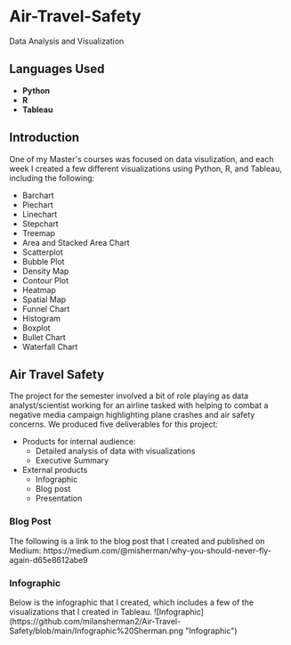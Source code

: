 # Air-Travel-Safety
Data Analysis and Visualization

  <h2>Languages Used</h2>
  
- <b>Python</b>
- <b>R</b> 
- <b>Tableau</b>

<h2>Introduction</h2>
<p> One of my Master's courses was focused on data visulization, and each week I created a few different visualizations using Python, R, and Tableau, including the following:

- Barchart
- Piechart
- Linechart
- Stepchart
- Treemap
- Area and Stacked Area Chart
- Scatterplot
- Bubble Plot
- Density Map
- Contour Plot
- Heatmap
- Spatial Map
- Funnel Chart
- Histogram
- Boxplot
- Bullet Chart
- Waterfall Chart
  
</p>

<h2>Air Travel Safety</h2>
The project for the semester involved a bit of role playing as data analyst/scientist working for an airline tasked with helping to combat a negative media campaign highlighting plane crashes and air safety concerns.  We produced five deliverables for this project:

- Products for internal audience:
  - Detailed analysis of data with visualizations
  - Executive Summary
- External products
  -  Infographic
  -  Blog post
  -  Presentation

<h3>Blog Post</h3>
The following is a link to the blog post that I created and published on Medium: https://medium.com/@misherman/why-you-should-never-fly-again-d65e8612abe9

<h3>Infographic</h3>
Below is the infographic that I created, which includes a few of the visualizations that I created in Tableau.
![Infographic](https://github.com/milansherman2/Air-Travel-Safety/blob/main/Infographic%20Sherman.png "Infographic")
